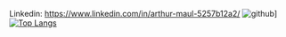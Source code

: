 Linkedin: https://www.linkedin.com/in/arthur-maul-5257b12a2/
![github](https://img.shields.io/badge/GitHub-000000?style=for-the-badge&logo=GitHub&logoColor=white)]
[![Top Langs](https://github-readme-stats.vercel.app/api/top-langs/?username=arthurmiiengineering)](https://github.com/anuraghazra/github-readme-stats)
